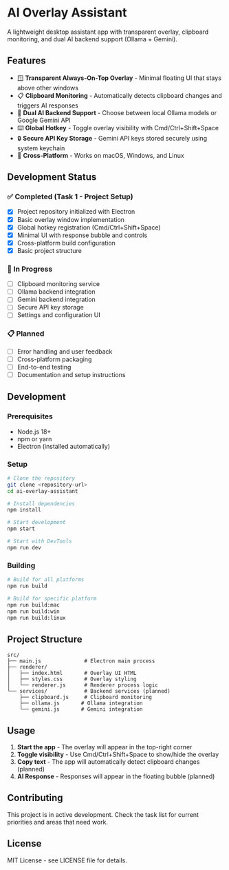 # AI Overlay Assistant

A lightweight desktop assistant app with transparent overlay, clipboard monitoring, and dual AI backend support (Ollama + Gemini).

## Features

- 🪟 **Transparent Always-On-Top Overlay** - Minimal floating UI that stays above other windows
- 📋 **Clipboard Monitoring** - Automatically detects clipboard changes and triggers AI responses
- 🤖 **Dual AI Backend Support** - Choose between local Ollama models or Google Gemini API
- ⌨️ **Global Hotkey** - Toggle overlay visibility with Cmd/Ctrl+Shift+Space
- 🔒 **Secure API Key Storage** - Gemini API keys stored securely using system keychain
- 🎨 **Cross-Platform** - Works on macOS, Windows, and Linux

## Development Status

### ✅ Completed (Task 1 - Project Setup)
- [x] Project repository initialized with Electron
- [x] Basic overlay window implementation
- [x] Global hotkey registration (Cmd/Ctrl+Shift+Space)
- [x] Minimal UI with response bubble and controls
- [x] Cross-platform build configuration
- [x] Basic project structure

### 🚧 In Progress
- [ ] Clipboard monitoring service
- [ ] Ollama backend integration
- [ ] Gemini backend integration
- [ ] Secure API key storage
- [ ] Settings and configuration UI

### 📋 Planned
- [ ] Error handling and user feedback
- [ ] Cross-platform packaging
- [ ] End-to-end testing
- [ ] Documentation and setup instructions

## Development

### Prerequisites
- Node.js 18+ 
- npm or yarn
- Electron (installed automatically)

### Setup
```bash
# Clone the repository
git clone <repository-url>
cd ai-overlay-assistant

# Install dependencies
npm install

# Start development
npm start

# Start with DevTools
npm run dev
```

### Building
```bash
# Build for all platforms
npm run build

# Build for specific platform
npm run build:mac
npm run build:win
npm run build:linux
```

## Project Structure

```
src/
├── main.js              # Electron main process
├── renderer/
│   ├── index.html       # Overlay UI HTML
│   ├── styles.css       # Overlay styling
│   └── renderer.js      # Renderer process logic
└── services/            # Backend services (planned)
    ├── clipboard.js     # Clipboard monitoring
    ├── ollama.js       # Ollama integration
    └── gemini.js       # Gemini integration
```

## Usage

1. **Start the app** - The overlay will appear in the top-right corner
2. **Toggle visibility** - Use Cmd/Ctrl+Shift+Space to show/hide the overlay
3. **Copy text** - The app will automatically detect clipboard changes (planned)
4. **AI Response** - Responses will appear in the floating bubble (planned)

## Contributing

This project is in active development. Check the task list for current priorities and areas that need work.

## License

MIT License - see LICENSE file for details.

